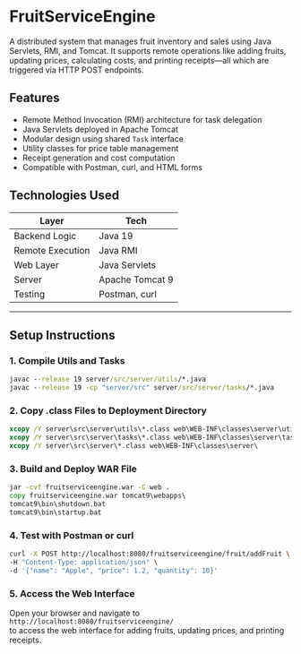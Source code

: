 #  FruitServiceEngine

A distributed system that manages fruit inventory and sales using Java Servlets, RMI, and Tomcat. It supports remote operations like adding fruits, updating prices, calculating costs, and printing receipts—all which are triggered via HTTP POST endpoints.

##  Features

-  Remote Method Invocation (RMI) architecture for task delegation
-  Java Servlets deployed in Apache Tomcat
-  Modular design using shared `Task` interface
-  Utility classes for price table management
-  Receipt generation and cost computation
-  Compatible with Postman, curl, and HTML forms



##  Technologies Used

| Layer            | Tech             |
|------------------|------------------|
| Backend Logic    | Java 19          |
| Remote Execution | Java RMI         |
| Web Layer        | Java Servlets    |
| Server           | Apache Tomcat 9  |
| Testing          | Postman, curl    |

---

##  Setup Instructions

###  1. Compile Utils and Tasks

```cmd
javac --release 19 server/src/server/utils/*.java
javac --release 19 -cp "server/src" server/src/server/tasks/*.java
```

###  2. Copy .class Files to Deployment Directory

```cmd
xcopy /Y server\src\server\utils\*.class web\WEB-INF\classes\server\utils\
xcopy /Y server\src\server\tasks\*.class web\WEB-INF\classes\server\tasks\
xcopy /Y server\src\server\*.class web\WEB-INF\classes\server\
```
###  3. Build and Deploy WAR File

```cmd
jar -cvf fruitserviceengine.war -C web .
copy fruitserviceengine.war tomcat9\webapps\
tomcat9\bin\shutdown.bat
tomcat9\bin\startup.bat
```
###  4. Test with Postman or curl
```bash
curl -X POST http://localhost:8080/fruitserviceengine/fruit/addFruit \
-H "Content-Type: application/json" \   
-d '{"name": "Apple", "price": 1.2, "quantity": 10}'
```

###  5. Access the Web Interface
Open your browser and navigate to `http://localhost:8080/fruitserviceengine/`           
to access the web interface for adding fruits, updating prices, and printing receipts.
